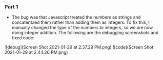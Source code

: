 ### Part 1
- The bug was that Javascript treated the numbers as strings and concatentaed them rather than adding them as integers. To fix this, I manually changed the type
of the numbers to integers, so we are now doing integer addition. The following are the debugging screenshots and fixed code:

![debug](Screen Shot 2021-01-29 at 2.37.29 PM.png)
![code](Screen Shot 2021-01-29 at 2.44.26 PM.png)

